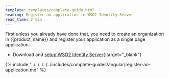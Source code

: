 ```yaml
---
template: templates/complete-guide.html
heading: Register an application in WSO2 Identity Server
read_time: 2 min
---
```


First unless you already have done that, you need to create an organization in {{product_name}} and register your application as a single page application.

* Download and [setup WSO2 Identity Server](https://is.docs.wso2.com/en/latest/get-started/quick-set-up/){:target="_blank"} 

{% include "../../../../../includes/complete-guides/angular/register-an-application.md" %}
